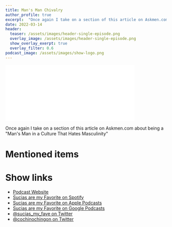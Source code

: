 ```yaml
---
title: Man's Man Chivalry
author_profile: true
excerpt:  "Once again I take on a section of this article on Askmen.com about being a 'Man's Man in a Culture That Hates Masculinity'"
date: 2022-03-14
header:
  teaser: /assets/images/header-single-episode.png
  overlay_image: /assets/images/header-single-episode.png
  show_overlay_exerpt: true
  overlay_filter: 0.6
podcast_image: /assets/images/show-logo.png
---
```


<iframe src='<iframe src="https://embed.embed.podcasts.apple.com/us/podcast/chivalry/id1548173787?i=1000553915172&amp;itsct=podcast_box_player&amp;itscg=30200&amp;ls=1&amp;theme=auto" height="175px" frameborder="0" sandbox="allow-forms allow-popups allow-same-origin allow-scripts allow-top-navigation-by-user-activation" allow="autoplay *; encrypted-media *;" style="width: 100%; max-width: 660px; overflow: hidden; border-radius: 10px; background-color: transparent;"></iframe>&amp;theme=dark' width='80%' height='175' frameborder='0' allowtransparency='true' allow='encrypted-media'></iframe>

Once again I take on a section of this article on Askmen.com about being a "Man's Man in a Culture That Hates Masculinity"

# Mentioned items



# Show links

* <i class=fas fa-link></i> [Podcast Website](https://cochinochingon.com)
* <i class=fab fa-spotify></i> [Sucias are my Favorite on Spotify](https://open.spotify.com/show/3XjoipCU3QzeIaQAAQpBdW)
* <i class=fas fa-podcast></i> [Sucias are my Favorite on Apple Podcasts](https://podcasts.apple.com/us/podcast/sucias-are-my-favorite/id1548173787)
* <i class=fab fa-google-play></i> [Sucias are my Favorite on Google Podcasts](https://podcasts.google.com/feed/aHR0cHM6Ly9hbmNob3IuZm0vcy80MjI0YzYzYy9wb2RjYXN0L3Jzcw==)
* <i class=fab fa-twitter></i> [@sucias_my_fave on Twitter](https://twitter.com/sucias_my_fave)
* <i class=fab fa-twitter></i> [@cochinochingon on Twitter](https://twitter.com/cochinochingon)
